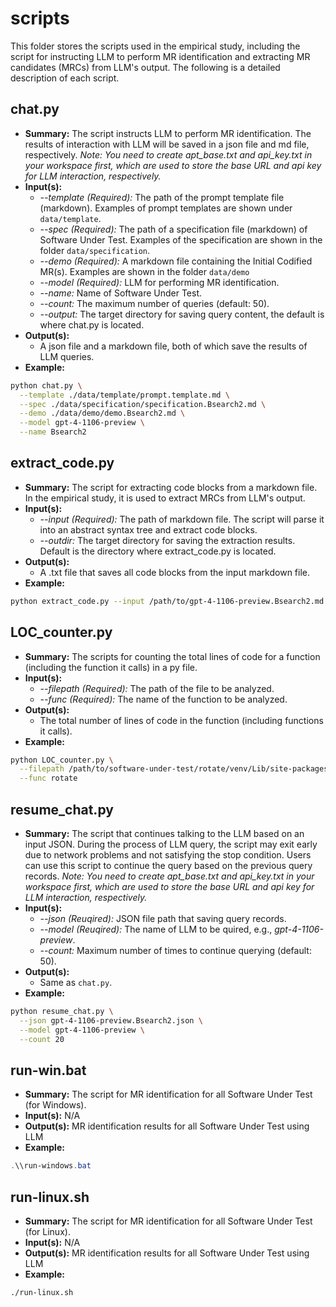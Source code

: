 # scripts

This folder stores the scripts used in the empirical study, including the script for instructing LLM to perform MR identification and extracting MR candidates (MRCs) from LLM's output. The following is a detailed description of each script.

## chat.py

- **Summary:** The script instructs LLM to perform MR identification. The results of interaction with LLM will be saved in a json file and md file, respectively. *Note: You need to create apt_base.txt and api_key.txt in your workspace first, which are used to store the base URL and api key for LLM interaction, respectively.*
- **Input(s):**
  - *--template (Required):* The path of the prompt template file (markdown). Examples of prompt templates are shown under `data/template`.
  - *--spec (Required):* The path of a specification file (markdown) of Software Under Test. Examples of the specification are shown in the folder `data/specification`.
  - *--demo (Required):* A markdown file containing the Initial Codified MR(s). Examples are shown in the folder `data/demo`
  - *--model (Required):* LLM for performing MR identification.
  - *--name:* Name of Software Under Test.
  - *--count:* The maximum number of queries (default: 50).
  - *--output:* The target directory for saving query content, the default is where chat.py is located.
- **Output(s):**
  - A json file and a markdown file, both of which save the results of LLM queries.
- **Example:**
```sh
python chat.py \
  --template ./data/template/prompt.template.md \
  --spec ./data/specification/specification.Bsearch2.md \
  --demo ./data/demo/demo.Bsearch2.md \
  --model gpt-4-1106-preview \
  --name Bsearch2
```

## extract_code.py

- **Summary:** The script for extracting code blocks from a markdown file. In the empirical study, it is used to extract MRCs from LLM's output.
- **Input(s):**
  - *--input (Required):* The path of markdown file. The script will parse it into an abstract syntax tree and extract code blocks.
  - *--outdir:* The target directory for saving the extraction results. Default is the directory where extract_code.py is located.
- **Output(s):**
  - A .txt file that saves all code blocks from the input markdown file.
- **Example:**
```sh
python extract_code.py --input /path/to/gpt-4-1106-preview.Bsearch2.md
```

## LOC_counter.py

- **Summary:** The scripts for counting the total lines of code for a function (including the function it calls) in a py file.
- **Input(s):**
  - *--filepath (Required):* The path of the file to be analyzed.
  - *--func (Required):* The name of the function to be analyzed.
- **Output(s):**
  - The total number of lines of code in the function (including functions it calls).
- **Example:**
```sh
python LOC_counter.py \
  --filepath /path/to/software-under-test/rotate/venv/Lib/site-packages/scipy/ndimage/_interpolation.py \
  --func rotate
```

## resume_chat.py

- **Summary:** The script that continues talking to the LLM based on an input JSON. During the process of LLM query, the script may exit early due to network problems and not satisfying the stop condition. Users can use this script to continue the query based on the previous query records. *Note: You need to create apt_base.txt and api_key.txt in your workspace first, which are used to store the base URL and api key for LLM interaction, respectively.*
- **Input(s):**
  - *--json (Reuqired):* JSON file path that saving query records.
  - *--model (Reuqired):* The name of LLM to be quired, e.g., *gpt-4-1106-preview*.
  - *--count:* Maximum number of times to continue querying (default: 50).
- **Output(s):**
  - Same as `chat.py`.
- **Example:**
```sh
python resume_chat.py \
  --json gpt-4-1106-preview.Bsearch2.json \
  --model gpt-4-1106-preview \
  --count 20
```

## run-win.bat

- **Summary:** The script for MR identification for all Software Under Test (for Windows).
- **Input(s):** N/A
- **Output(s):** MR identification results for all Software Under Test using LLM
- **Example:**
```powershell
.\\run-windows.bat
```

## run-linux.sh
- **Summary:** The script for MR identification for all Software Under Test (for Linux).
- **Input(s):** N/A
- **Output(s):** MR identification results for all Software Under Test using LLM
- **Example:**
```sh
./run-linux.sh
```